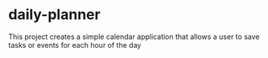 # daily-planner
This project creates a simple calendar application that allows a user to save tasks or events for each hour of the day
